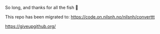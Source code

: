 So long, and thanks for all the fish :dolphin:

This repo has been migrated to: https://code.on.nilsnh.no/nilsnh/converttt

https://giveupgithub.org/

